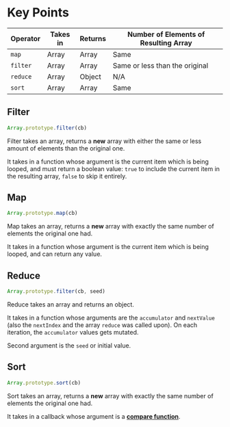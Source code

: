 # Key Points

| Operator | Takes in | Returns | Number of Elements of Resulting Array |
|----------|----------|---------|---------------------------------------|
| `map` | Array | Array | Same |
| `filter` | Array | Array | Same or less than the original |
| `reduce` | Array | Object | N/A |
| `sort` | Array | Array | Same |


## Filter

```js
Array.prototype.filter(cb)
```

Filter takes an array, returns a **new** array with either the same or less amount of elements than the original one.

It takes in a function whose argument is the current item which is being looped, and must return a boolean value: `true` to include the current item in the resulting array, `false` to skip it entirely.

## Map

```js
Array.prototype.map(cb)
```

Map takes an array, returns a **new** array with exactly the same number of elements the original one had.

It takes in a function whose argument is the current item which is being looped, and can return any value.

## Reduce

```js
Array.prototype.filter(cb, seed)
```

Reduce takes an array and returns an object.

It takes in a function whose arguments are the `accumulator` and `nextValue` (also the `nextIndex` and the array `reduce` was called upon). On each iteration, the `accumulator` values gets mutated.

Second argument is the `seed` or initial value.

## Sort

```js
Array.prototype.sort(cb)
```

Sort takes an array, returns a **new** array with exactly the same number of elements the original one had.

It takes in a callback whose argument is a [**compare function**](https://developer.mozilla.org/en/docs/Web/JavaScript/Reference/Global_Objects/Array/sort).

